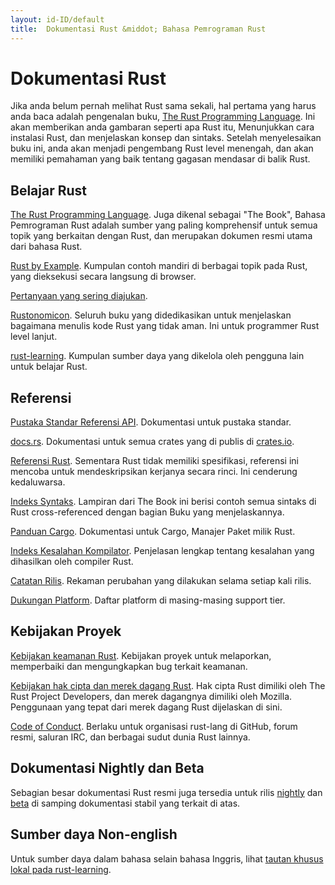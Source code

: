 ```yaml
---
layout: id-ID/default
title:  Dokumentasi Rust &middot; Bahasa Pemrograman Rust
---
```


# Dokumentasi Rust

Jika anda belum pernah melihat Rust sama sekali, hal pertama yang harus anda baca
adalah pengenalan buku, [The Rust Programming Language][book]. Ini akan memberikan anda
gambaran seperti apa Rust itu, Menunjukkan cara instalasi Rust, dan menjelaskan konsep dan sintaks.
Setelah menyelesaikan buku ini, anda akan menjadi pengembang Rust level menengah, dan
akan memiliki pemahaman yang baik tentang gagasan mendasar di balik Rust.

## Belajar Rust

[The Rust Programming Language][book]. Juga dikenal sebagai "The Book",
Bahasa Pemrograman Rust adalah sumber yang paling komprehensif untuk
semua topik yang berkaitan dengan Rust, dan merupakan dokumen resmi utama dari
bahasa Rust.

[Rust by Example][rbe]. Kumpulan contoh mandiri di berbagai
topik pada Rust, yang dieksekusi secara langsung di browser.

[Pertanyaan yang sering diajukan][faq].

[Rustonomicon][nomicon]. Seluruh buku yang didedikasikan untuk
menjelaskan bagaimana menulis kode Rust yang tidak aman.
Ini untuk programmer Rust level lanjut.

[rust-learning]. Kumpulan sumber daya yang dikelola oleh pengguna lain
untuk belajar Rust.

[book]: https://doc.rust-lang.org/book/
[rbe]: http://rustbyexample.com
[faq]: faq.html
[nomicon]: https://doc.rust-lang.org/nomicon/
[rust-learning]: https://github.com/ctjhoa/rust-learning

## Referensi

[Pustaka Standar Referensi API][api]. Dokumentasi untuk
pustaka standar.

[docs.rs]. Dokumentasi untuk semua crates yang di publis di [crates.io].

[Referensi Rust][ref]. Sementara Rust tidak memiliki
spesifikasi, referensi ini mencoba untuk mendeskripsikan kerjanya
secara rinci. Ini cenderung kedaluwarsa.

[Indeks Syntaks][syn]. Lampiran dari The Book ini berisi contoh
semua sintaks di Rust cross-referenced dengan bagian Buku yang menjelaskannya.

[Panduan Cargo][cargo]. Dokumentasi untuk Cargo,
Manajer Paket milik Rust.

[Indeks Kesalahan Kompilator][err]. Penjelasan lengkap tentang kesalahan
yang dihasilkan oleh compiler Rust.

[Catatan Rilis][release_notes]. Rekaman perubahan yang dilakukan selama setiap kali rilis.

[Dukungan Platform][platform_support]. Daftar platform di masing-masing support tier.

[api]: https://doc.rust-lang.org/std/
[syn]: https://doc.rust-lang.org/book/syntax-index.html
[ref]: https://doc.rust-lang.org/reference
[cargo]: http://doc.crates.io/guide.html
[err]: https://doc.rust-lang.org/error-index.html
[release_notes]: https://github.com/rust-lang/rust/blob/master/RELEASES.md
[docs.rs]: https://docs.rs
[crates.io]: https://crates.io
[platform_support]: https://forge.rust-lang.org/platform-support.html

## Kebijakan Proyek

[Kebijakan keamanan Rust][security]. Kebijakan proyek untuk
melaporkan, memperbaiki dan mengungkapkan bug terkait keamanan.

[Kebijakan hak cipta dan merek dagang Rust][legal]. Hak cipta Rust
dimiliki oleh The Rust Project Developers, dan merek dagangnya
dimiliki oleh Mozilla. Penggunaan yang tepat dari merek dagang
Rust dijelaskan di sini.

[Code of Conduct][coc]. Berlaku untuk organisasi
rust-lang di GitHub, forum resmi, saluran IRC, dan berbagai
sudut dunia Rust lainnya.

[security]: security.html
[legal]: legal.html
[coc]: https://www.rust-lang.org/conduct.html

## Dokumentasi Nightly dan Beta

Sebagian besar dokumentasi Rust resmi juga tersedia untuk
rilis [nightly] dan [beta] di samping dokumentasi stabil
yang terkait di atas.

[nightly]: https://doc.rust-lang.org/nightly/
[beta]: https://doc.rust-lang.org/beta/

## Sumber daya Non-english

Untuk sumber daya dalam bahasa selain bahasa Inggris, lihat [tautan khusus lokal pada rust-learning][locale].

[locale]: https://github.com/ctjhoa/rust-learning#locale-links
